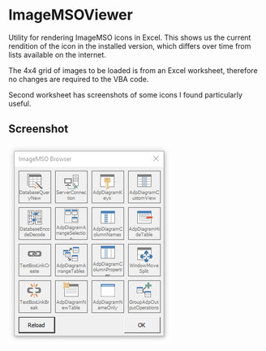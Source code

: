 # ImageMSOViewer
Utility for rendering ImageMSO icons in Excel. This shows us the current rendition of the icon in the installed version, which differs over time from lists available on the internet.

The 4x4 grid of images to be loaded is from an Excel worksheet, therefore no changes are required to the VBA code.

Second worksheet has screenshots of some icons I found particularly useful.

## Screenshot
![Screenshot of utility](ImageMSOExample.png)